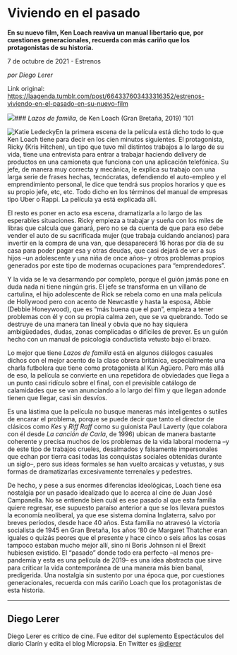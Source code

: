 # Viviendo en el pasado

**En su nuevo film, Ken Loach reaviva un manual libertario que, por cuestiones generacionales, recuerda con más cariño que los protagonistas de su historia.**

7 de octubre de 2021 - Estrenos

_por Diego Lerer_

Link original: https://laagenda.tumblr.com/post/664337603433316352/estrenos-viviendo-en-el-pasado-en-su-nuevo-film

![](https://64.media.tumblr.com/d5a3a4e5cbd0c66596b3ddc49f0acbde/59e81b81047819f0-67/s500x750/6207e5cd664b4d6a8fbb39861d352b34a063fa11.jpg)### *Lazos de familia*, de Ken Loach (Gran Bretaña, 2019) ‘101

![Katie Ledecky](https://64.media.tumblr.com/7d48899cfe4d2a20feed4bfd43450dea/59e81b81047819f0-0d/s400x600/a01562ca1696ac8831c3c57403db688f0b14c242.jpg)En la primera escena de la película está dicho todo lo que Ken Loach tiene para decir en los cien minutos siguientes. El protagonista, Ricky (Kris Hitchen), un tipo que tuvo mil distintos trabajos a lo largo de su vida, tiene una entrevista para entrar a trabajar haciendo delivery de productos en una camioneta que funciona con una aplicación telefónica. Su jefe, de manera muy correcta y mecánica, le explica su trabajo con una larga serie de frases hechas, tecnócratas, defendiendo el auto-empleo y el emprendimiento personal, le dice que tendrá sus propios horarios y que es su propio jefe, etc, etc. Todo dicho en los términos del manual de empresas tipo Uber o Rappi. La película ya está explicada allí.

El resto es poner en acto esa escena, dramatizarla a lo largo de las esperables situaciones. Ricky empieza a trabajar y sueña con los miles de libras que calcula que ganará, pero no se da cuenta de que para eso debe vender el auto de su sacrificada mujer (que trabaja cuidando ancianos) para invertir en la compra de una van, que desaparecerá 16 horas por día de su casa para poder pagar esa y otras deudas, que casi dejará de ver a sus hijos –un adolescente y una niña de once años– y otros problemas propios generados por este tipo de modernas ocupaciones para “emprendedores”.

Y la vida se le va desarmando por completo, porque el guión jamás pone en duda nada ni tiene ningún gris. El jefe se transforma en un villano de cartulina, el hijo adolescente de Rick se rebela como en una mala película de Hollywood pero con acento de Newcastle y hasta la esposa, Abbie (Debbie Honeywood), que es “más buena que el pan”, empieza a tener problemas con él y con su propia calma zen, que se va quebrando. Todo se destruye de una manera tan lineal y obvia que no hay siquiera ambigüedades, dudas, zonas complicadas o difíciles de prever. Es un guión hecho con un manual de psicología conductista vetusto bajo el brazo.

Lo mejor que tiene *Lazos de familia* está en algunos diálogos casuales dichos con el mejor acento de la clase obrera británica, especialmente una charla futbolera que tiene como protagonista al Kun Agüero. Pero más allá de eso, la película se convierte en una repetidora de obviedades que llega a un punto casi ridículo sobre el final, con el previsible catálogo de calamidades que se van anunciando a lo largo del film y que llegan adonde tienen que llegar, casi sin desvíos. 

Es una lástima que la película no busque maneras más inteligentes o sutiles de encarar el problema, porque se puede decir que tanto el director de clásicos como *Kes* y *Riff Raff* como su guionista Paul Laverty (que colabora con él desde *La canción de Carla*, de 1996) ubican de manera bastante coherente y precisa muchos de los problemas de la vida laboral moderna –y de este tipo de trabajos crueles, desalmados y falsamente impersonales que echan por tierra casi todas las conquistas sociales obtenidas durante un siglo–, pero sus ideas formales se han vuelto arcaicas y vetustas, y sus formas de dramatizarlas excesivamente terrenales y pedestres. 

De hecho, y pese a sus enormes diferencias ideológicas, Loach tiene esa nostalgia por un pasado idealizado que lo acerca al cine de Juan José Campanella. No se entiende bien cuál es ese pasado al que esta familia quiere regresar, ese supuesto paraíso anterior a que se los llevara puestos la economía neoliberal, ya que ese sistema domina Inglaterra, salvo por breves períodos, desde hace 40 años. Esta familia no atravesó la victoria socialista de 1945 en Gran Bretaña, los años ‘80 de Margaret Thatcher eran iguales o quizás peores que el presente y hace cinco o seis años las cosas tampoco estaban mucho mejor allí, sino ni Boris Johnson ni el Brexit hubiesen existido. El “pasado” donde todo era perfecto –al menos pre-pandemia y esta es una película de 2019– es una idea abstracta que sirve para criticar la vida contemporánea de una manera más bien banal, predigerida. Una nostalgia sin sustento por una época que, por cuestiones generacionales, recuerda con más cariño Loach que los protagonistas de esta historia.

  




---

Diego Lerer
-----------

 Diego Lerer es crítico de cine. Fue editor del suplemento Espectáculos del diario Clarín y edita el blog Micropsia. En Twitter es [@dlerer](https://twitter.com/dlerer)


